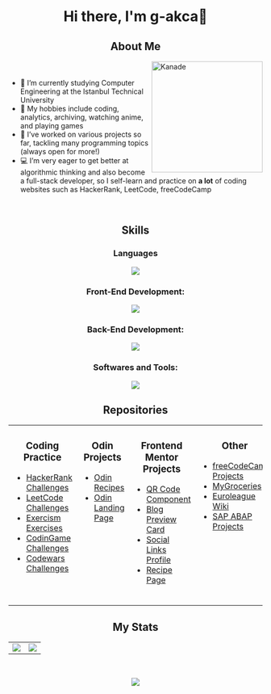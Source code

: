 <h1 align="center">Hi there, I'm g-akca👋</h1>

<h2 align="center">About Me</h2>
<div>
  <img src="https://avatars.githubusercontent.com/u/169614034?s=400&u=a3e05ac524b163bc42468b0ee7d6914b9ed5f11f&v=4" alt="Kanade" width="220" height="220" align="right"/>
  <ul>
    <br><br>
    <li>🔭 I’m currently studying Computer Engineering at the Istanbul Technical University</li>
    <li>🍵 My hobbies include coding, analytics, archiving, watching anime, and playing games</li>
    <li>📃 I’ve worked on various projects so far, tackling many programming topics (always open for more!)</li>
    <li>💻 I’m very eager to get better at algorithmic thinking and also become a full-stack developer, so I self-learn and practice on <b>a lot</b> of coding websites such as HackerRank, LeetCode, freeCodeCamp</li>
  </ul>
</div>
<br clear="all">

<h2 align="center">Skills</h2>
<h3 align="center">Languages</h3>
<p align="center">
  <img src="https://skillicons.dev/icons?i=cpp,cs,py,java,js,mysql"/>
</p>

<h3 align="center">Front-End Development:</h3>
<p align="center">
  <img src="https://skillicons.dev/icons?i=react,html,css,js,nodejs"/>
</p>

<h3 align="center">Back-End Development:</h3>
<p align="center">
  <img src="https://skillicons.dev/icons?i=cs,dotnet,py,flask,mysql"/>
</p>

<h3 align="center">Softwares and Tools:</h3>
<p align="center">
  <img src="https://skillicons.dev/icons?i=github,vscode,visualstudio""/>
</p>

<h2 align="center">Repositories</h2>
<table align="center">
  <tr>
    <td valign="top">
      <h3 align="center">Coding Practice</h3>
      <ul>
        <li><a href="https://github.com/g-akca/hackerrank" target="_blank">HackerRank Challenges</a></li>
        <li><a href="https://github.com/g-akca/leetcode" target="_blank">LeetCode Challenges</a></li>
        <li><a href="https://github.com/g-akca/exercism" target="_blank">Exercism Exercises</a></li>
        <li><a href="https://github.com/g-akca/codingame" target="_blank">CodinGame Challenges</a></li>
        <li><a href="https://github.com/g-akca/codewars" target="_blank">Codewars Challenges</a></li>
      </ul>
      <br>
    </td>
    <td valign="top">
      <h3 align="center">Odin Projects</h3>
      <ul>
        <li><a href="https://github.com/g-akca/odin-recipes" target="_blank">Odin Recipes</a></li>
        <li><a href="https://github.com/g-akca/odin-landing-page" target="_blank">Odin Landing Page</a></li>
      </ul>
      <br>
    </td>
    <td valign="top">
      <h3 align="center">Frontend Mentor Projects</h3>
      <ul>
        <li><a href="https://github.com/g-akca/qr-code-component" target="_blank">QR Code Component</a></li>
        <li><a href="https://github.com/g-akca/blog-preview-card" target="_blank">Blog Preview Card</a></li>
        <li><a href="https://github.com/g-akca/social-links-profile" target="_blank">Social Links Profile</a></li>
        <li><a href="https://github.com/g-akca/recipe-page" target="_blank">Recipe Page</a></li>
      </ul>
      <br>
    </td>
    <td valign="top">
      <h3 align="center">Other</h3>
      <ul>
        <li><a href="https://github.com/g-akca/freecodecamp" target="_blank">freeCodeCamp Projects</a></li>
        <li><a href="https://github.com/g-akca/mygroceries" target="_blank">MyGroceries</a></li>
        <li><a href="https://github.com/g-akca/euroleague-wiki" target="_blank">Euroleague Wiki</a></li>
        <li><a href="https://github.com/g-akca/euroleague-wiki" target="_blank">SAP ABAP Projects</a></li>
      </ul>
      <br>
    </td>
  </tr>
</table>

<h2 align="center">My Stats</h2>
<table align="center">
  <tr>
    <td width="50%" align="center">
      <img src="https://github-readme-stats.vercel.app/api?username=g-akca&theme=tokyonight&show_icons=true&hide_border=true&count_private=true" />
    </td>
    <td align="center">
      <img src="https://github-readme-stats.vercel.app/api/top-langs/?username=g-akca&theme=tokyonight&show_icons=true&hide_border=true&layout=compact"/>
    </td>
  </tr>
</table>
<br>
<p align="center">
  <img src="https://komarev.com/ghpvc/?username=g-akca&style=flat-square&color=blue"/>
</p>
